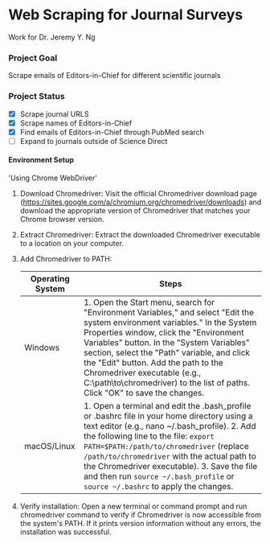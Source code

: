 # Web  Scraping for Journal Surveys
Work for Dr. Jeremy Y. Ng

### Project Goal
Scrape emails of Editors-in-Chief for different scientific journals

### Project Status
- [x] Scrape journal URLS
- [x] Scrape names of Editors-in-Chief
- [x] Find emails of Editors-in-Chief through PubMed search
- [ ] Expand to journals outside of Science Direct 

#### Environment Setup
'Using Chrome WebDriver'
1. Download Chromedriver: Visit the official Chromedriver download page (https://sites.google.com/a/chromium.org/chromedriver/downloads) and download the appropriate version of Chromedriver that matches your Chrome browser version.

2. Extract Chromedriver: Extract the downloaded Chromedriver executable to a location on your computer.

3. Add Chromedriver to PATH:

   | Operating System | Steps |
   | --- | --- |
   | Windows | 1. Open the Start menu, search for "Environment Variables," and select "Edit the system environment variables." In the System Properties window, click the "Environment Variables" button. In the "System Variables" section, select the "Path" variable, and click the "Edit" button. Add the path to the Chromedriver executable (e.g., C:\path\to\chromedriver) to the list of paths. Click "OK" to save the changes. |
   | macOS/Linux | 1. Open a terminal and edit the .bash_profile or .bashrc file in your home directory using a text editor (e.g., nano ~/.bash_profile). 2. Add the following line to the file: `export PATH=$PATH:/path/to/chromedriver` (replace `/path/to/chromedriver` with the actual path to the Chromedriver executable). 3. Save the file and then run `source ~/.bash_profile` or `source ~/.bashrc` to apply the changes. |


4. Verify installation: Open a new terminal or command prompt and run chromedriver command to verify if Chromedriver is now accessible from the system's PATH. If it prints version information without any errors, the installation was successful. 